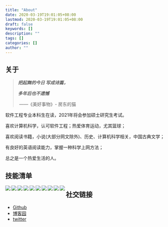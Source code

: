 ```yaml
---
title: "About"
date: 2020-03-19T19:01:05+08:00
lastmod: 2020-03-19T19:01:05+08:00
draft: false
keywords: []
description: ""
tags: []
categories: []
author: ""
---
```

## 关于

> ***把起舞的今日 写成诗篇，***
>
> ***多年后也不遗憾***
>
> ​								——《美好事物》- 房东的猫

软件工程专业本科生在读，2021年将会参加硕士研究生考试。

喜欢计算机科学，认可软件工程；热爱体育运动，尤其篮球；

喜欢阅读书籍，小说(大部分网文除外)、历史、计算机科学相关，中国古典文学；

有良好的英语阅读能力，掌握一种科学上网方法；

总之是一个热爱生活的人。

## 技能清单
<img src="https://img.shields.io/badge/C%23-WPF-blue" align="left" /><img src="https://img.shields.io/badge/Java-Spring-brightgreen" align="left" /><img src="https://img.shields.io/badge/Python-Data--analysis--lib-blue" align="left" /><img src="https://img.shields.io/badge/JavaScript-learning-brightgreen" align="left" />



<img src="https://img.shields.io/badge/SQL-MySQL-blue" align="left" /><img src="https://img.shields.io/badge/SQL-sqlite-blue" align="left" />



<img src="https://img.shields.io/badge/Editor-VS--Code-blue" align="left" /><img src="https://img.shields.io/badge/IDE-VS-blue" align="left" /><img src="https://img.shields.io/badge/IDE-IDEA-blue" align="left" /><img src="https://img.shields.io/badge/IDE-Qt--Creator-green" align="left" />



## 社交链接

- [Github](https://github.com/jaywhen)
- [博客园](https://www.cnblogs.com/Jaywhen-xiang/)
- [twitter](https://twitter.com/jaywhen6)
